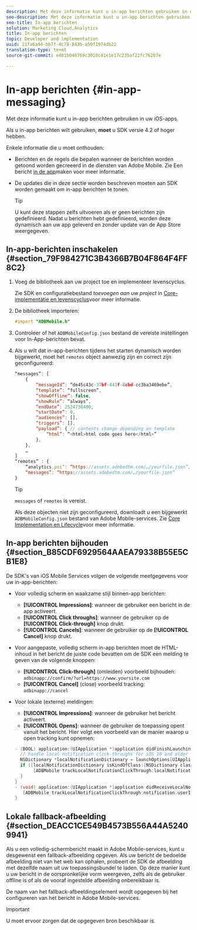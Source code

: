 ```yaml
---
description: Met deze informatie kunt u in-app berichten gebruiken in uw iOS-apps.
seo-description: Met deze informatie kunt u in-app berichten gebruiken in uw iOS-apps.
seo-title: In-app berichten
solution: Marketing Cloud,Analytics
title: In-app berichten
topic: Developer and implementation
uuid: 21fa6a94-bb7f-4c78-843b-a50f1974db22
translation-type: tm+mt
source-git-commit: e481b046769c3010c41e1e17c235af22fc762b7e

---
```



# In-app berichten {#in-app-messaging}

Met deze informatie kunt u in-app berichten gebruiken in uw iOS-apps.

Als u in-app berichten wilt gebruiken, **moet** u SDK versie 4.2 of hoger hebben.

Enkele informatie die u moet onthouden:

* Berichten en de regels die bepalen wanneer de berichten worden getoond worden gecreeerd in de diensten van Adobe Mobile. Zie Een bericht [in de app](/help/using/in-app-messaging/t-in-app-message/t-in-app-message.md)maken voor meer informatie.
* De updates die in deze sectie worden beschreven moeten aan SDK worden gemaakt om in-app berichten te tonen.

   >[!TIP]
   >
   >U kunt deze stappen zelfs uitvoeren als er geen berichten zijn gedefinieerd. Nadat u berichten hebt gedefinieerd, worden deze dynamisch aan uw app geleverd en zonder update van de App Store weergegeven.

## In-app-berichten inschakelen {#section_79F984271C3B4366B7B04F864F4FF8C2}

1. Voeg de bibliotheek aan uw project toe en implementeer levenscyclus.

   Zie SDK en configuratiebestand *toevoegen aan uw project* in [Core-implementatie en levenscyclus](/help/ios/getting-started/requirements.md)voor meer informatie.

1. De bibliotheek importeren:

   ```objective-c
   #import "ADBMobile.h"
   ```

1. Controleer of het `ADBMobileConfig.json` bestand de vereiste instellingen voor In-App-berichten bevat.
1. Als u wilt dat in-app-berichten tijdens het starten dynamisch worden bijgewerkt, moet het `remotes` object aanwezig zijn en correct zijn geconfigureerd:

   ```js
   “messages”: [ 
       { 
           “messageId”: “de45c43c-37bf-441f-8cbd-cc3ba3469ebe”, 
           “template”: “fullscreen”, 
           “showOffline”: false, 
           “showRule”: “always”, 
           “endDate”: 2524730400, 
           “startDate”: 0, 
           “audiences”: [], 
           “triggers”: [], 
           “payload”: { // contents change depending on template 
               “html”: “<html>html code goes here</html>” 
           }, 
       }, 
       … 
   ] 
   “remotes” : { 
       “analytics.poi”: “https://assets.adobedtm.com/…/yourfile.json”, 
       “messages”: “https://assets.adobedtm.com/…/yourfile.json” 
   }
   ```

   >[!TIP]
   >
   >`messages` of `remotes` is vereist.

   Als deze objecten niet zijn geconfigureerd, downloadt u een bijgewerkt `ADBMobileConfig.json` bestand van Adobe Mobile-services. Zie [Core Implementation en Lifecycle](/help/ios/getting-started/requirements.md)voor meer informatie.

## In-app berichten bijhouden {#section_B85CDF6929564AAEA79338B55E5CB1E8}

De SDK&#39;s van iOS Mobile Services volgen de volgende meetgegevens voor uw in-app-berichten:

* Voor volledig scherm en waakzame stijl binnen-app berichten:

   * **[!UICONTROL Impressions]**: wanneer de gebruiker een bericht in de app activeert.
   * **[!UICONTROL Click throughs]**: wanneer de gebruiker op de **[!UICONTROL Click-through]** knop drukt.
   * **[!UICONTROL Cancels]**: wanneer de gebruiker op de **[!UICONTROL Cancel]** knop drukt.

* Voor aangepaste, volledig scherm in-app berichten moet de HTML-inhoud in het bericht de juiste code bevatten om de SDK een melding te geven van de volgende knoppen:

   * **[!UICONTROL Click-through]** (omleiden) voorbeeld bijhouden: `adbinapp://confirm/?url=https://www.yoursite.com`
   * **[!UICONTROL Cancel]** (close) voorbeeld tracking: `adbinapp://cancel`

* Voor lokale (externe) meldingen:

   * **[!UICONTROL Impressions]**: wanneer de gebruiker het bericht activeert.
   * **[!UICONTROL Opens]**: wanneer de gebruiker de toepassing opent vanuit het bericht.
   Hier volgt een voorbeeld van de manier waarop u open tracking kunt opnemen:

   ```objective-c
   - (BOOL) application:(UIApplication *)application didFinishLaunchingWithOptions:(NSDictionary *)launchOptions { 
     // handle local notification click-throughs for iOS 10 and older 
     NSDictionary *localNotificationDictionary = launchOptions[UIApplicationLaunchOptionsLocalNotificationKey]; 
     if ([localNotificationDictionary isKindOfClass:[NSDictionary class]]) { 
          [ADBMobile trackLocalNotificationClickThrough:localNotificationDictionary]; 
     } 
   } 
   - (void) application:(UIApplication *)application didReceiveLocalNotification:(UILocalNotification *)notification { 
      [ADBMobile trackLocalNotificationClickThrough:notification.userInfo]; 
   }
   ```

## Lokale fallback-afbeelding {#section_DEACC1CE549B4573B556A44A52409941}

Als u een volledig-schermbericht maakt in Adobe Mobile-services, kunt u desgewenst een fallback-afbeelding opgeven. Als uw bericht de bedoelde afbeelding niet van het web kan ophalen, probeert de SDK de afbeelding met dezelfde naam uit uw toepassingsbundel te laden. Op deze manier kunt u uw bericht in de oorspronkelijke vorm weergeven, zelfs als de gebruiker offline is of als de vooraf ingestelde afbeelding onbereikbaar is.

De naam van het fallback-afbeeldingselement wordt opgegeven bij het configureren van het bericht in Adobe Mobile-services.

>[!IMPORTANT]
>
>U moet ervoor zorgen dat de opgegeven bron beschikbaar is.

